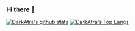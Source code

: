 ### Hi there 👋

[![DarkAtra's github stats](https://github-readme-stats.vercel.app/api?username=DarkAtra&count_private=true&show_icons=true&theme=tokyonight)](https://github.com/DarkAtra)
[![DarkAtra's Top Langs](https://github-readme-stats.vercel.app/api/top-langs/?username=DarkAtra&count_private=true&layout=compact&show_icons=true&theme=tokyonight)](https://github.com/anuraghazra/github-readme-stats)

<!--
**DarkAtra/DarkAtra** is a ✨ _special_ ✨ repository because its `README.md` (this file) appears on your GitHub profile.

Here are some ideas to get you started:

- 🔭 I’m currently working on ...
- 🌱 I’m currently learning ...
- 👯 I’m looking to collaborate on ...
- 🤔 I’m looking for help with ...
- 💬 Ask me about ...
- 📫 How to reach me: ...
- 😄 Pronouns: ...
- ⚡ Fun fact: ...
-->
